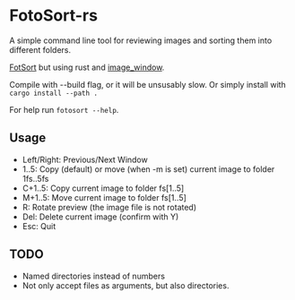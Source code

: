 # FotoSort-rs
A simple command line tool for reviewing images and sorting them into different folders.

[FotSort](https://github.com/phil0x2e/FotoSort) but using rust and [image\_window](https://github.com/phil0x2e/image_window).

Compile with --build flag, or it will be unsusably slow.
Or simply install with `cargo install --path .`

For help run `fotosort --help`.

## Usage
- Left/Right: Previous/Next Window
- 1..5: Copy (default) or move (when -m is set) current image to folder 1fs..5fs
- C+1..5: Copy current image to folder fs[1..5]
- M+1..5: Move current image to folder fs[1..5]
- R: Rotate preview (the image file is not rotated)
- Del: Delete current image (confirm with Y)
- Esc: Quit

## TODO
- Named directories instead of numbers
- Not only accept files as arguments, but also directories.

